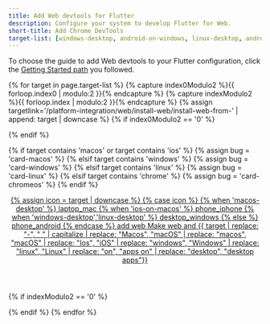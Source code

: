 ```yaml
---
title: Add Web devtools for Flutter
description: Configure your system to develop Flutter for Web.
short-title: Add Chrome DevTools
target-list: [windows-desktop, android-on-windows, linux-desktop, android-on-linux, macos-desktop, android-on-macos, ios-on-macos, android-on-chromeos]
---
```


To choose the guide to add Web devtools to your Flutter configuration,
click the [Getting Started path][] you followed.

{% for target in page.target-list %}
{% capture index0Modulo2 %}{{ forloop.index0 | modulo:2 }}{% endcapture %}
{% capture indexModulo2 %}{{ forloop.index | modulo:2 }}{% endcapture %}
{% assign targetlink='/platform-integration/web/install-web/install-web-from-' | append: target | downcase %}
  {% if index0Modulo2 == '0' %}
  <div class="card-deck mb-8">
  {% endif %}
  
  {% if target contains 'macos' or target contains 'ios' %}
    {% assign bug = 'card-macos' %}
  {% elsif target contains 'windows' %}
    {% assign bug = 'card-windows' %}
  {% elsif target contains 'linux' %}
    {% assign bug = 'card-linux' %}
  {% elsif target contains 'chrome' %}
    {% assign bug = 'card-chromeos' %}
  {% endif %}

  <a class="card card-app-type {{bug}}"
     id="install-{{target | downcase}}"
     href="{{targetlink}}">
    <div class="card-body">
      <header class="card-title text-center m-0">
        <span class="d-block h1">
          {% assign icon = target | downcase %}
          {% case icon %}
          {% when 'macos-desktop' %}
            <span class="material-symbols">laptop_mac</span>
          {% when 'ios-on-macos' %}
            <span class="material-symbols">phone_iphone</span>
          {% when 'windows-desktop','linux-desktop' %}
            <span class="material-symbols">desktop_windows</span>
          {% else %}
            <span class="material-symbols">phone_android</span>
          {% endcase %}
          <span class="material-symbols">add</span>
          <span class="material-symbols">web</span>
        </span>
        <span class="text-muted d-block">
        Make web and
        {{ target | replace: "-", " " | capitalize | replace: "Macos",
        "macOS" | replace: "macos", "macOS" | replace: "Ios", "iOS" |
        replace: "windows", "Windows" | replace: "linux", "Linux" |
        replace: "on", "apps on" | replace: "desktop", "desktop apps"}}
        </span>
      </header>
    </div>
  </a>
  {% if indexModulo2 == '0' %}
  </div>
  {% endif %}
{% endfor %}

[Getting Started path]: /get-started/install
